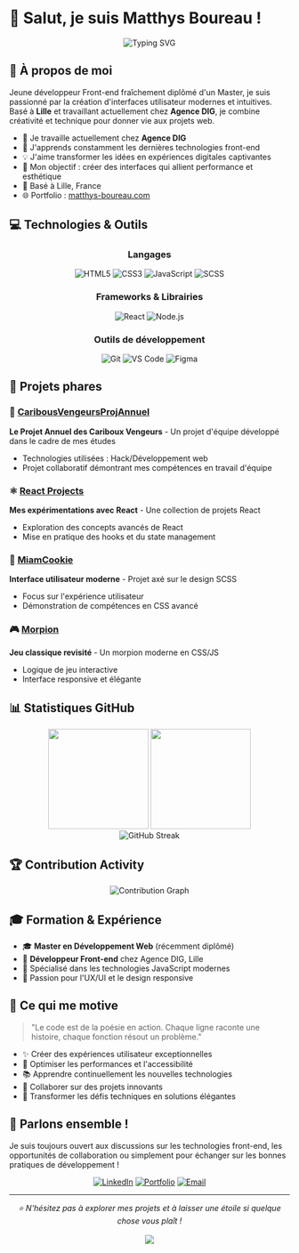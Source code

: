 # 👋 Salut, je suis Matthys Boureau !

<div align="center">
  <img src="https://readme-typing-svg.herokuapp.com/?lines=Développeur+Front-end+passionné;Diplômé+Master+en+développement;Créateur+d'expériences+web+modernes;Toujours+en+quête+d'apprentissage&font=Roboto&size=24&duration=3000&pause=1000&color=61DAFB&center=true&width=600&height=50" alt="Typing SVG">
</div>

## 🚀 À propos de moi

Jeune développeur Front-end fraîchement diplômé d'un Master, je suis passionné par la création d'interfaces utilisateur modernes et intuitives. Basé à **Lille** et travaillant actuellement chez **Agence DIG**, je combine créativité et technique pour donner vie aux projets web.

- 🔭 Je travaille actuellement chez **Agence DIG**
- 🌱 J'apprends constamment les dernières technologies front-end
- 💡 J'aime transformer les idées en expériences digitales captivantes
- 🎯 Mon objectif : créer des interfaces qui allient performance et esthétique
- 📍 Basé à Lille, France
- 🌐 Portfolio : [matthys-boureau.com](https://matthys-boureau.com)

## 💻 Technologies & Outils

<div align="center">

### Langages
![HTML5](https://img.shields.io/badge/HTML5-E34F26?style=for-the-badge&logo=html5&logoColor=white)
![CSS3](https://img.shields.io/badge/CSS3-1572B6?style=for-the-badge&logo=css3&logoColor=white)
![JavaScript](https://img.shields.io/badge/JavaScript-F7DF1E?style=for-the-badge&logo=javascript&logoColor=black)
![SCSS](https://img.shields.io/badge/SCSS-CC6699?style=for-the-badge&logo=sass&logoColor=white)

### Frameworks & Librairies
![React](https://img.shields.io/badge/React-20232A?style=for-the-badge&logo=react&logoColor=61DAFB)
![Node.js](https://img.shields.io/badge/Node.js-43853D?style=for-the-badge&logo=node.js&logoColor=white)

### Outils de développement
![Git](https://img.shields.io/badge/Git-F05032?style=for-the-badge&logo=git&logoColor=white)
![VS Code](https://img.shields.io/badge/VS_Code-007ACC?style=for-the-badge&logo=visual-studio-code&logoColor=white)
![Figma](https://img.shields.io/badge/Figma-F24E1E?style=for-the-badge&logo=figma&logoColor=white)

</div>

## 🎯 Projets phares

### 🦌 [CaribousVengeursProjAnnuel](https://github.com/Matthys-Boureau/CaribousVengeursProjAnnuel)
**Le Projet Annuel des Cariboux Vengeurs** - Un projet d'équipe développé dans le cadre de mes études
- Technologies utilisées : Hack/Développement web
- Projet collaboratif démontrant mes compétences en travail d'équipe

### ⚛️ [React Projects](https://github.com/Matthys-Boureau/React)
**Mes expérimentations avec React** - Une collection de projets React
- Exploration des concepts avancés de React
- Mise en pratique des hooks et du state management

### 🍪 [MiamCookie](https://github.com/Matthys-Boureau/MatthysBoureau_MiamCookie)
**Interface utilisateur moderne** - Projet axé sur le design SCSS
- Focus sur l'expérience utilisateur
- Démonstration de compétences en CSS avancé

### 🎮 [Morpion](https://github.com/Matthys-Boureau/Morpion)
**Jeu classique revisité** - Un morpion moderne en CSS/JS
- Logique de jeu interactive
- Interface responsive et élégante

## 📊 Statistiques GitHub

<div align="center">
  <img height="180em" src="https://github-readme-stats.vercel.app/api?username=Matthys-Boureau&show_icons=true&theme=tokyonight&include_all_commits=true&count_private=true"/>
  <img height="180em" src="https://github-readme-stats.vercel.app/api/top-langs/?username=Matthys-Boureau&layout=compact&theme=tokyonight"/>
</div>

<div align="center">
  <img src="https://github-readme-streak-stats.herokuapp.com/?user=Matthys-Boureau&theme=tokyonight" alt="GitHub Streak"/>
</div>

## 🏆 Contribution Activity

<div align="center">
  <img src="https://github-readme-activity-graph.vercel.app/graph?username=Matthys-Boureau&bg_color=1a1b27&color=70a5fd&line=70a5fd&point=ff6b6b&area=true&hide_border=true" alt="Contribution Graph"/>
</div>

## 🎓 Formation & Expérience

- 🎓 **Master en Développement Web** (récemment diplômé)
- 💼 **Développeur Front-end** chez Agence DIG, Lille
- 🚀 Spécialisé dans les technologies JavaScript modernes
- 🎨 Passion pour l'UX/UI et le design responsive

## 🌟 Ce qui me motive

> "Le code est de la poésie en action. Chaque ligne raconte une histoire, chaque fonction résout un problème."

- ✨ Créer des expériences utilisateur exceptionnelles
- 🔧 Optimiser les performances et l'accessibilité
- 📚 Apprendre continuellement les nouvelles technologies
- 🤝 Collaborer sur des projets innovants
- 🎯 Transformer les défis techniques en solutions élégantes

## 💬 Parlons ensemble !

Je suis toujours ouvert aux discussions sur les technologies front-end, les opportunités de collaboration ou simplement pour échanger sur les bonnes pratiques de développement !

<div align="center">

[![LinkedIn](https://img.shields.io/badge/LinkedIn-0077B5?style=for-the-badge&logo=linkedin&logoColor=white)](https://www.linkedin.com/in/matthys-boureau-3479a71a6/)
[![Portfolio](https://img.shields.io/badge/Portfolio-FF5722?style=for-the-badge&logo=todoist&logoColor=white)](https://matthys-boureau.com)
[![Email](https://img.shields.io/badge/Email-D14836?style=for-the-badge&logo=gmail&logoColor=white)](mailto:contact@matthys-boureau.com)

</div>

---

<div align="center">
  <i>⭐️ N'hésitez pas à explorer mes projets et à laisser une étoile si quelque chose vous plaît !</i>
  <br><br>
  <img src="https://komarev.com/ghpvc/?username=Matthys-Boureau&color=blueviolet&style=flat-square&label=Visiteurs+du+profil"/>
</div>
